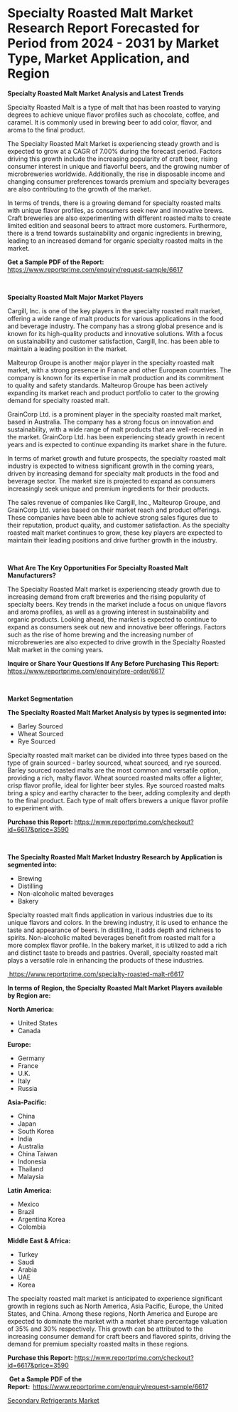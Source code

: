 <p><h1>Specialty Roasted Malt Market Research Report Forecasted for Period from 2024 -  2031 by Market Type, Market Application, and Region</h1></p><p><strong>Specialty Roasted Malt Market Analysis and Latest Trends</strong></p>
<p><p>Specialty Roasted Malt is a type of malt that has been roasted to varying degrees to achieve unique flavor profiles such as chocolate, coffee, and caramel. It is commonly used in brewing beer to add color, flavor, and aroma to the final product.</p><p>The Specialty Roasted Malt Market is experiencing steady growth and is expected to grow at a CAGR of 7.00% during the forecast period. Factors driving this growth include the increasing popularity of craft beer, rising consumer interest in unique and flavorful beers, and the growing number of microbreweries worldwide. Additionally, the rise in disposable income and changing consumer preferences towards premium and specialty beverages are also contributing to the growth of the market.</p><p>In terms of trends, there is a growing demand for specialty roasted malts with unique flavor profiles, as consumers seek new and innovative brews. Craft breweries are also experimenting with different roasted malts to create limited edition and seasonal beers to attract more customers. Furthermore, there is a trend towards sustainability and organic ingredients in brewing, leading to an increased demand for organic specialty roasted malts in the market.</p></p>
<p><strong>Get a Sample PDF of the Report:&nbsp;</strong> <a href="https://www.reportprime.com/enquiry/request-sample/6617">https://www.reportprime.com/enquiry/request-sample/6617</a></p>
<p>&nbsp;</p>
<p><strong>Specialty Roasted Malt Major Market Players</strong></p>
<p><p>Cargill, Inc. is one of the key players in the specialty roasted malt market, offering a wide range of malt products for various applications in the food and beverage industry. The company has a strong global presence and is known for its high-quality products and innovative solutions. With a focus on sustainability and customer satisfaction, Cargill, Inc. has been able to maintain a leading position in the market.</p><p>Malteurop Groupe is another major player in the specialty roasted malt market, with a strong presence in France and other European countries. The company is known for its expertise in malt production and its commitment to quality and safety standards. Malteurop Groupe has been actively expanding its market reach and product portfolio to cater to the growing demand for specialty roasted malt.</p><p>GrainCorp Ltd. is a prominent player in the specialty roasted malt market, based in Australia. The company has a strong focus on innovation and sustainability, with a wide range of malt products that are well-received in the market. GrainCorp Ltd. has been experiencing steady growth in recent years and is expected to continue expanding its market share in the future.</p><p>In terms of market growth and future prospects, the specialty roasted malt industry is expected to witness significant growth in the coming years, driven by increasing demand for specialty malt products in the food and beverage sector. The market size is projected to expand as consumers increasingly seek unique and premium ingredients for their products.</p><p>The sales revenue of companies like Cargill, Inc., Malteurop Groupe, and GrainCorp Ltd. varies based on their market reach and product offerings. These companies have been able to achieve strong sales figures due to their reputation, product quality, and customer satisfaction. As the specialty roasted malt market continues to grow, these key players are expected to maintain their leading positions and drive further growth in the industry.</p></p>
<p>&nbsp;</p>
<p><strong>What Are The Key Opportunities For Specialty Roasted Malt Manufacturers?</strong></p>
<p><p>The Specialty Roasted Malt market is experiencing steady growth due to increasing demand from craft breweries and the rising popularity of specialty beers. Key trends in the market include a focus on unique flavors and aroma profiles, as well as a growing interest in sustainability and organic products. Looking ahead, the market is expected to continue to expand as consumers seek out new and innovative beer offerings. Factors such as the rise of home brewing and the increasing number of microbreweries are also expected to drive growth in the Specialty Roasted Malt market in the coming years.</p></p>
<p><strong>Inquire or Share Your Questions If Any Before Purchasing This Report:</strong> <a href="https://www.reportprime.com/enquiry/pre-order/6617">https://www.reportprime.com/enquiry/pre-order/6617</a></p>
<p>&nbsp;</p>
<p><strong>Market Segmentation</strong></p>
<p><strong>The Specialty Roasted Malt Market Analysis by types is segmented into:</strong></p>
<p><ul><li>Barley Sourced</li><li>Wheat Sourced</li><li>Rye Sourced</li></ul></p>
<p><p>Specialty roasted malt market can be divided into three types based on the type of grain sourced - barley sourced, wheat sourced, and rye sourced. Barley sourced roasted malts are the most common and versatile option, providing a rich, malty flavor. Wheat sourced roasted malts offer a lighter, crisp flavor profile, ideal for lighter beer styles. Rye sourced roasted malts bring a spicy and earthy character to the beer, adding complexity and depth to the final product. Each type of malt offers brewers a unique flavor profile to experiment with.</p></p>
<p><strong>Purchase this Report:&nbsp;</strong><a href="https://www.reportprime.com/checkout?id=6617&price=3590">https://www.reportprime.com/checkout?id=6617&price=3590</a></p>
<p>&nbsp;</p>
<p><strong>The Specialty Roasted Malt Market Industry Research by Application is segmented into:</strong></p>
<p><ul><li>Brewing</li><li>Distilling</li><li>Non-alcoholic malted beverages</li><li>Bakery</li></ul></p>
<p><p>Specialty roasted malt finds application in various industries due to its unique flavors and colors. In the brewing industry, it is used to enhance the taste and appearance of beers. In distilling, it adds depth and richness to spirits. Non-alcoholic malted beverages benefit from roasted malt for a more complex flavor profile. In the bakery market, it is utilized to add a rich and distinct taste to breads and pastries. Overall, specialty roasted malt plays a versatile role in enhancing the products of these industries.</p></p>
<p><a href="https://www.reportprime.com/specialty-roasted-malt-r6617">&nbsp;https://www.reportprime.com/specialty-roasted-malt-r6617</a></p>
<p><strong>In terms of Region, the Specialty Roasted Malt Market Players available by Region are:</strong></p>
<p>
    <p> <strong> North America: </strong>
        <ul>
            <li>United States</li>
            <li>Canada</li>
        </ul>
        </p> 
    <p> <strong> Europe: </strong>
        <ul>
            <li>Germany</li>
            <li>France</li>
            <li>U.K.</li>
            <li>Italy</li>
            <li>Russia</li>
        </ul>
        </p> 
    <p> <strong> Asia-Pacific: </strong>
        <ul>
            <li>China</li>
            <li>Japan</li>
            <li>South Korea</li>
            <li>India</li>
            <li>Australia</li>
            <li>China Taiwan</li>
            <li>Indonesia</li>
            <li>Thailand</li>
            <li>Malaysia</li>
        </ul>
        </p> 
    <p> <strong> Latin America: </strong>
        <ul>
            <li>Mexico</li>
            <li>Brazil</li>
            <li>Argentina Korea</li>
            <li>Colombia</li>
        </ul>
        </p> 
    <p> <strong> Middle East & Africa: </strong>
        <ul>
            <li>Turkey</li>
            <li>Saudi</li>
            <li>Arabia</li>
            <li>UAE</li>
            <li>Korea</li>
        </ul>
    </p>
    </p>
<p><p>The specialty roasted malt market is anticipated to experience significant growth in regions such as North America, Asia Pacific, Europe, the United States, and China. Among these regions, North America and Europe are expected to dominate the market with a market share percentage valuation of 35% and 30% respectively. This growth can be attributed to the increasing consumer demand for craft beers and flavored spirits, driving the demand for premium specialty roasted malts in these regions.</p></p>
<p><strong>Purchase this Report: </strong><a href="https://www.reportprime.com/checkout?id=6617&price=3590">https://www.reportprime.com/checkout?id=6617&price=3590</a></p>
<p>&nbsp;<strong>Get a Sample PDF of the Report:&nbsp;&nbsp;</strong><a href="https://www.reportprime.com/enquiry/request-sample/6617">https://www.reportprime.com/enquiry/request-sample/6617</a></p>
<p><strong></strong></p>
<p><p><a href="https://glittery-fuchsia-86a.notion.site/Secondary-Refrigerants-Market-Offer-Valuable-Insights-into-Market-Size-Market-Share-Market-Trends--725461cb5a2d4bd8821c6bf2b8c6c6e5">Secondary Refrigerants Market</a></p></p>
